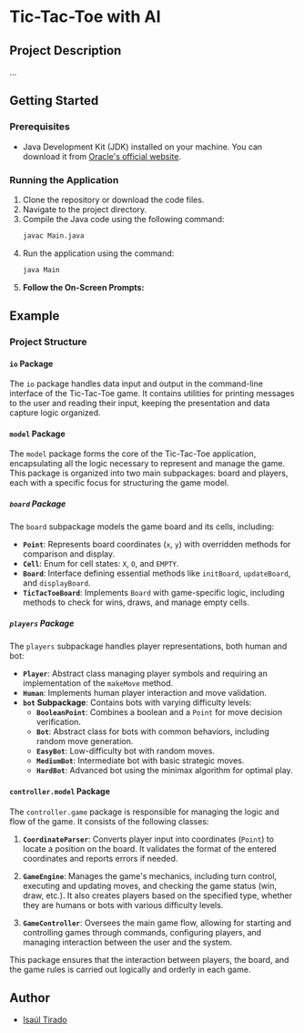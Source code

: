 # Tic-Tac-Toe with AI

## Project Description
...

## Getting Started 

### Prerequisites

- Java Development Kit (JDK) installed on your machine. You can download it from [Oracle's official website](https://www.oracle.com/java/technologies/javase-downloads.html).

### Running the Application

1. Clone the repository or download the code files.
2. Navigate to the project directory.
3. Compile the Java code using the following command:
   ```sh
   javac Main.java
   ```
4. Run the application using the command:
   ```sh
   java Main
   ```
5. **Follow the On-Screen Prompts:**

## Example

### Project Structure

#### `io` Package

The `io` package handles data input and output in the command-line interface of the Tic-Tac-Toe game. It contains utilities for printing messages to the user and reading their input, keeping the presentation and data capture logic organized.

#### `model` Package

The `model` package forms the core of the Tic-Tac-Toe application, encapsulating all the logic necessary to represent and manage the game. This package is organized into two main subpackages: board and players, each with a specific focus for structuring the game model.

##### `board` Package
The `board` subpackage models the game board and its cells, including:

- **`Point`**: Represents board coordinates (`x`, `y`) with overridden methods for comparison and display.
- **`Cell`**: Enum for cell states: `X`, `O`, and `EMPTY`.
- **`Board`**: Interface defining essential methods like `initBoard`, `updateBoard`, and `displayBoard`.
- **`TicTacToeBoard`**: Implements `Board` with game-specific logic, including methods to check for wins, draws, and manage empty cells.

##### `players` Package

The `players` subpackage handles player representations, both human and bot:

- **`Player`**: Abstract class managing player symbols and requiring an implementation of the `makeMove` method.
- **`Human`**: Implements human player interaction and move validation.
- **`bot` Subpackage**: Contains bots with varying difficulty levels:
  - **`BooleanPoint`**: Combines a boolean and a `Point` for move decision verification.
  - **`Bot`**: Abstract class for bots with common behaviors, including random move generation.
  - **`EasyBot`**: Low-difficulty bot with random moves.
  - **`MediumBot`**: Intermediate bot with basic strategic moves.
  - **`HardBot`**: Advanced bot using the minimax algorithm for optimal play.
#### `controller.model` Package
The `controller.game` package is responsible for managing the logic and flow of the game. It consists of the following classes:

1. **`CoordinateParser`**: Converts player input into coordinates (`Point`) to locate a position on the board. It validates the format of the entered coordinates and reports errors if needed.

2. **`GameEngine`**: Manages the game's mechanics, including turn control, executing and updating moves, and checking the game status (win, draw, etc.). It also creates players based on the specified type, whether they are humans or bots with various difficulty levels.

3. **`GameController`**: Oversees the main game flow, allowing for starting and controlling games through commands, configuring players, and managing interaction between the user and the system.

This package ensures that the interaction between players, the board, and the game rules is carried out logically and orderly in each game.

## Author

- [Isaúl Tirado](https://github.com/isaultirado77)
